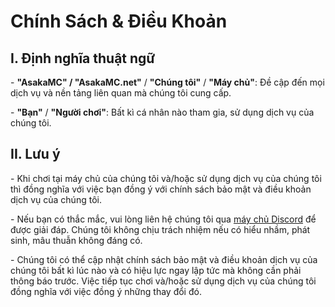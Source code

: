 # Chính Sách & Điều Khoản

## I. Định nghĩa thuật ngữ

&#x20;\- **"AsakaMC" / "AsakaMC.net"** / **"Chúng tôi"** / **"Máy chủ"**: Đề cập đến mọi dịch vụ và nền tảng liên quan mà chúng tôi cung cấp.

&#x20;\- **"Bạn"** / **"Người chơi"**: Bất kì cá nhân nào tham gia, sử dụng dịch vụ của chúng tôi.

## II. Lưu ý

&#x20;\- Khi chơi tại máy chủ của chúng tôi và/hoặc sử dụng dịch vụ của chúng tôi thì đồng nghĩa với việc bạn đồng ý với chính sách bảo mật và điều khoản dịch vụ của chúng tôi.&#x20;

&#x20;\- Nếu bạn có thắc mắc, vui lòng liên hệ chúng tôi qua [máy chủ Discord](../../) để được giải đáp. Chúng tôi không chịu trách nhiệm nếu có hiểu nhầm, phát sinh, mâu thuẫn không đáng có.

&#x20;\- Chúng tôi có thể cập nhật chính sách bảo mật và điều khoản dịch vụ của chúng tôi bất kì lúc nào và có hiệu lực ngay lập tức mà không cần phải thông báo trước. Việc tiếp tục chơi và/hoặc sử dụng dịch vụ của chúng tôi đồng nghĩa với việc đồng ý những thay đổi đó.

